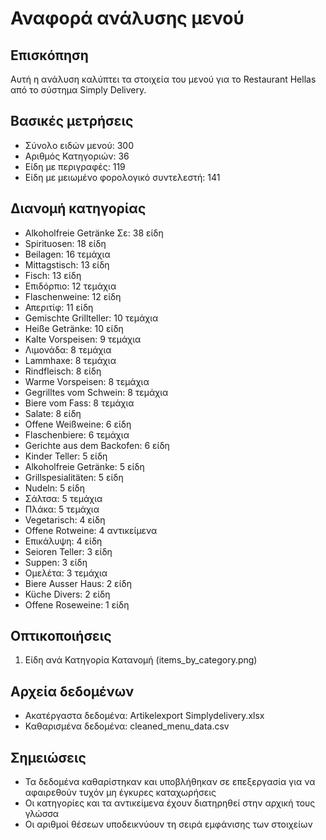 # Αναφορά ανάλυσης μενού

## Επισκόπηση
Αυτή η ανάλυση καλύπτει τα στοιχεία του μενού για το Restaurant Hellas από το σύστημα Simply Delivery.

## Βασικές μετρήσεις
- Σύνολο ειδών μενού: 300
- Αριθμός Κατηγοριών: 36
- Είδη με περιγραφές: 119
- Είδη με μειωμένο φορολογικό συντελεστή: 141

## Διανομή κατηγορίας
- Alkoholfreie Getränke Σε: 38 είδη
- Spirituosen: 18 είδη
- Beilagen: 16 τεμάχια
- Mittagstisch: 13 είδη
- Fisch: 13 είδη
- Επιδόρπιο: 12 τεμάχια
- Flaschenweine: 12 είδη
- Απεριτίφ: 11 είδη
- Gemischte Grillteller: 10 τεμάχια
- Heiße Getränke: 10 είδη
- Kalte Vorspeisen: 9 τεμάχια
- Λιμονάδα: 8 τεμάχια
- Lammhaxe: 8 τεμάχια
- Rindfleisch: 8 είδη
- Warme Vorspeisen: 8 τεμάχια
- Gegrilltes vom Schwein: 8 τεμάχια
- Biere vom Fass: 8 τεμάχια
- Salate: 8 είδη
- Offene Weißweine: 6 είδη
- Flaschenbiere: 6 τεμάχια
- Gerichte aus dem Backofen: 6 είδη
- Kinder Teller: 5 είδη
- Alkoholfreie Getränke: 5 είδη
- Grillspesialitäten: 5 είδη
- Nudeln: 5 είδη
- Σάλτσα: 5 τεμάχια
- Πλάκα: 5 τεμάχια
- Vegetarisch: 4 είδη
- Offene Rotweine: 4 αντικείμενα
- Επικάλυψη: 4 είδη
- Seioren Teller: 3 είδη
- Suppen: 3 είδη
- Ομελέτα: 3 τεμάχια
- Biere Ausser Haus: 2 είδη
- Küche Divers: 2 είδη
- Offene Roseweine: 1 είδη

## Οπτικοποιήσεις
1. Είδη ανά Κατηγορία Κατανομή (items_by_category.png)

## Αρχεία δεδομένων
- Ακατέργαστα δεδομένα: Artikelexport Simplydelivery.xlsx
- Καθαρισμένα δεδομένα: cleaned_menu_data.csv

## Σημειώσεις
- Τα δεδομένα καθαρίστηκαν και υποβλήθηκαν σε επεξεργασία για να αφαιρεθούν τυχόν μη έγκυρες καταχωρήσεις
- Οι κατηγορίες και τα αντικείμενα έχουν διατηρηθεί στην αρχική τους γλώσσα
- Οι αριθμοί θέσεων υποδεικνύουν τη σειρά εμφάνισης των στοιχείων